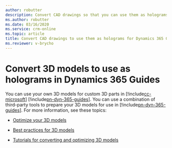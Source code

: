 ```yaml
---
author: robutter
description: Convert CAD drawings so that you can use them as holograms for 3D parts in Microsoft Dynamics 365 Guides
ms.author: robutter
ms.date: 03/16/2020
ms.service: crm-online
ms.topic: article
title: Convert CAD drawings to use them as holograms for Dynamics 365 Guides
ms.reviewer: v-brycho
---
```


# Convert 3D models to use as holograms in Dynamics 365 Guides

You can use your own 3D models for custom 3D parts in [!include[cc-microsoft](../includes/cc-microsoft.md)] [!include[pn-dyn-365-guides](../includes/pn-dyn-365-guides.md)]. You can use a combination of third-party tools to prepare your 3D models for use in [!include[pn-dyn-365-guides](../includes/pn-dyn-365-guides.md)]. For more information, see these topics:

- [Optimize your 3D models](https://docs.microsoft.com/dynamics365/mixed-reality/import-tool/optimize-models)

- [Best practices for 3D models](https://docs.microsoft.com/dynamics365/mixed-reality/import-tool/best-practices)

- [Tutorials for converting and optimizing 3D models](https://docs.microsoft.com/dynamics365/mixed-reality/import-tool/tutorials-overview)

